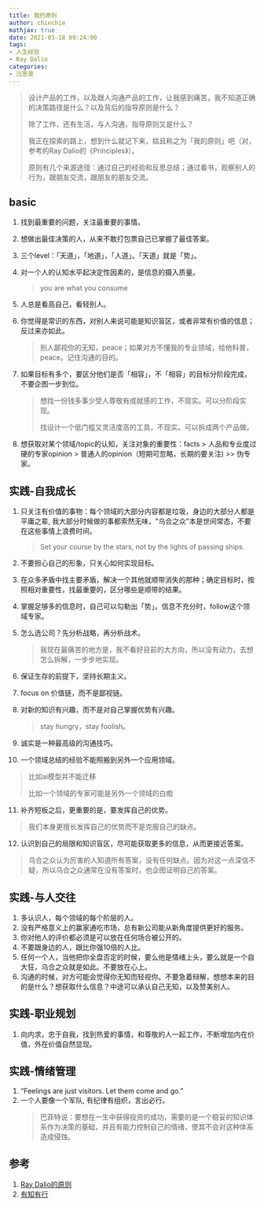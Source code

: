 ```yaml
---
title: 我的原则
author: chiechie
mathjax: true
date: 2021-03-18 09:24:00
tags:
- 人生经验
- Ray Dalio
categories: 
- 沉思录
---
```


> 设计产品的工作，以及跟人沟通产品的工作，让我感到痛苦，我不知道正确的决策路径是什么？以及背后的指导原则是什么？
> 
> 除了工作，还有生活，与人沟通，指导原则又是什么？
> 
> 我正在探索的路上，想到什么就记下来，姑且称之为「我的原则」吧（对，参考的Ray Dalio的《Principles》）。
>
> 原则有几个来源途径：通过自己的经验和反思总结；通过看书，观察别人的行为，跟朋友交流，跟朋友的朋友交流。


## basic

1. 找到最重要的问题，关注最重要的事情。
2. 想做出最佳决策的人，从来不敢打包票自己已掌握了最佳答案。
3. 三个level：「天道」，「地道」，「人道」。「天道」就是「势」。
4. 对一个人的认知水平起决定性因素的，是信息的摄入质量。 
    
    > you are what you consume
5. 人总是看高自己，看轻别人。
6. 你觉得是常识的东西，对别人来说可能是知识盲区，或者非常有价值的信息；反过来亦如此。
   
   > 别人鄙视你的无知，peace；如果对方不懂我的专业领域，给他科普，peace。记住沟通的目的。
   
7. 如果目标有多个，要区分他们是否「相容」，不「相容」的目标分阶段完成，不要企图一步到位。
   
   > 想找一份钱多事少受人尊敬有成就感的工作，不现实。可以分阶段实现。
   > 
   > 找设计一个低门槛又灵活度高的工具，不现实。可以拆成两个产品做。
   
8. 想获取对某个领域/topic的认知，关注对象的重要性：facts > 人品和专业度过硬的专家opinion > 普通人的opinion（短期可忽略，长期的要关注) >> 伪专家。

## 实践-自我成长

1. 只关注有价值的事物：每个领域的大部分内容都是垃圾，身边的大部分人都是平庸之辈, 我大部分时候做的事都索然无味，"乌合之众"本是世间常态，不要在这些事情上浪费时间。 
  
   > Set your course by the stars, not by the lights of passing ships. 

2. 不要担心自己的形象，只关心如何实现目标。
3. 在众多矛盾中找主要矛盾，解决一个其他就顺带消失的那种；确定目标时，按照相对重要性，找最重要的，区分哪些是顺带的结果。
4. 掌握足够多的信息时，自己可以勾勒出「势」。信息不充分时，follow这个领域专家。
5. 怎么选公司？先分析战略，再分析战术。
  
   > 我现在最痛苦的地方是，我不看好目前的大方向，所以没有动力，去想怎么拆解，一步步地实现。
   
6. 保证生存的前提下，坚持长期主义。
7. focus on 价值链，而不是鄙视链。
8. 对新的知识有兴趣，而不是对自己掌握优势有兴趣。
  
   > stay hungry，stay foolish。

9. 诚实是一种最高级的沟通技巧。
10. 一个领域总结的经验不能照搬到另外一个应用领域。
   
   > 比如ai模型并不能迁移
   > 
   > 比如一个领域的专家可能是另外一个领域的白痴

11. 补齐短板之后，更重要的是，要发挥自己的优势。
   
   > 我们本身更擅长发挥自己的优势而不是克服自己的缺点。

12. 认识到自己的局限和知识盲区，尽可能获取更多的信息，从而更接近答案。
   
   > 乌合之众认为厉害的人知道所有答案，没有任何缺点。因为对这一点深信不疑，所以乌合之众通常在没有答案时，也企图证明自己的答案。





## 实践-与人交往

1. 多认识人，每个领域的每个阶层的人。
2. 没有严格意义上的赢家通吃市场，总有新公司能从新角度提供更好的服务。
3. 你对他人的评价都必须是可以放在任何场合被公开的。
5. 不要跟身边的人，跟比你强10倍的人比。
6. 任何一个人，当他把你全盘否定的时候，要么他是情绪上头，要么就是一个自大狂，乌合之众就是如此。不要放在心上。
7. 沟通的时候，对方可能会觉得你无知而轻视你。不要急着辩解，想想本来的目的是什么？想获取什么信息？中途可以承认自己无知，以及赞美别人。

## 实践-职业规划

1. 向内求，忠于自我，找到热爱的事情，和尊敬的人一起工作，不断增加内在价值，外在价值自然显现。



## 实践-情绪管理

1. “Feelings are just visitors. Let them come and go.”
2. 一个人要像一个军队, 有纪律有组织，言出必行。
   > 巴菲特说：要想在一生中获得投资的成功，需要的是一个稳妥的知识体系作为决策的基础，并且有能力控制自己的情绪，使其不会对这种体系造成侵蚀。
   


## 参考
1. [Ray Dalio的原则](https://weread.qq.com/web/reader/848324405e0fe08483ab6a4kc7432af0210c74d97b01b1c)
2. [有知有行](https://zhuanlan.zhihu.com/p/173952845)
